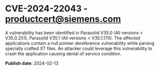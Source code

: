 # CVE-2024-22043 - productcert@siemens.com

A vulnerability has been identified in Parasolid V35.0 (All versions < V35.0.251), Parasolid V35.1 (All versions < V35.1.170). The affected applications contain a null pointer dereference vulnerability while parsing specially crafted XT files. An attacker could leverage this vulnerability to crash the application causing denial of service condition.

**Publish date:** 2024-02-13
